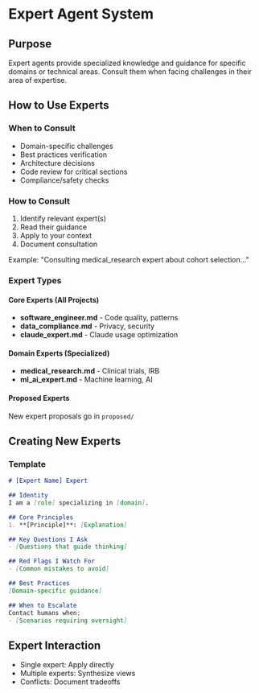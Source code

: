 # Expert Agent System

## Purpose
Expert agents provide specialized knowledge and guidance for specific domains or technical areas. Consult them when facing challenges in their area of expertise.

## How to Use Experts

### When to Consult
- Domain-specific challenges
- Best practices verification
- Architecture decisions
- Code review for critical sections
- Compliance/safety checks

### How to Consult
1. Identify relevant expert(s)
2. Read their guidance
3. Apply to your context
4. Document consultation

Example:
"Consulting medical_research expert about cohort selection..."

### Expert Types

#### Core Experts (All Projects)
- **software_engineer.md** - Code quality, patterns
- **data_compliance.md** - Privacy, security
- **claude_expert.md** - Claude usage optimization

#### Domain Experts (Specialized)
- **medical_research.md** - Clinical trials, IRB
- **ml_ai_expert.md** - Machine learning, AI

#### Proposed Experts
New expert proposals go in `proposed/`

## Creating New Experts

### Template
```markdown
# [Expert Name] Expert

## Identity
I am a [role] specializing in [domain].

## Core Principles
1. **[Principle]**: [Explanation]

## Key Questions I Ask
- [Questions that guide thinking]

## Red Flags I Watch For
- [Common mistakes to avoid]

## Best Practices
[Domain-specific guidance]

## When to Escalate
Contact humans when:
- [Scenarios requiring oversight]
```

## Expert Interaction
- Single expert: Apply directly
- Multiple experts: Synthesize views
- Conflicts: Document tradeoffs